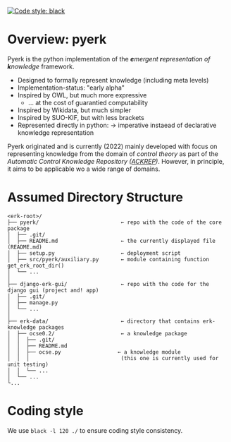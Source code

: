 [![Code style: black](https://img.shields.io/badge/code%20style-black-000000.svg)](https://github.com/psf/black)


# Overview: pyerk

Pyerk is the python implementation of the ***e**mergent **r**epresentation of **k**nowledge* framework.

- Designed to formally represent knowledge (including meta levels)
- Implementation-status: "early alpha"
- Inspired by OWL, but much more expressive
    - ... at the cost of guarantied computability
- Inspired by Wikidata, but much simpler
- Inspired by SUO-KIF, but with less brackets
- Represented directly in python: → imperative instaead of declarative knowledge representation


Pyerk originated and is currently (2022) mainly developed with focus on representing knowledge from the domain of *control theory* as part of the *Automatic Control Knowledge Repository ([ACKREP](https://ackrep.org))*. However, in principle, it aims to be applicable wo a wide range of domains.


# Assumed Directory Structure

```
<erk-root>/
├── pyerk/                          ← repo with the code of the core package
│  ├── .git/
│  ├── README.md                    ← the currently displayed file (README.md)
│  ├── setup.py                     ← deployment script
│  ├── src/pyerk/auxiliary.py       ← module containing function get_erk_root_dir()
│  └── ...
│
├── django-erk-gui/                 ← repo with the code for the django gui (project and! app)
│  ├── .git/
│  ├── manage.py
│  └── ...
│
├── erk-data/                       ← directory that contains erk-knowledge packages
│  ├── ocse0.2/                     ← a knowledge package
│  │  ├── .git/
│  │  ├── README.md
│  │  ├── ocse.py                  ← a knowledge module
│  │  │                             (this one is currently used for unit testing)
│  │  └── ...
│  └── ...
└...
```

# Coding style

We use `black -l 120 ./` to ensure coding style consistency.
